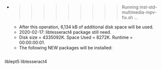 * >>>>>>>>> Running inst-std-multimedia-mpv-fix.sh ...
  * After this operation, 6,134 kB of additional disk space will be used.
  * 2020-02-17: libtesseract4 package still need.
  * Disk size = 4335092K. Space Used = 8272K. Runtime = 00:00:00:01.
  * The following NEW packages will be installed:
  ```bash
liblept5 libtesseract4
  ```
